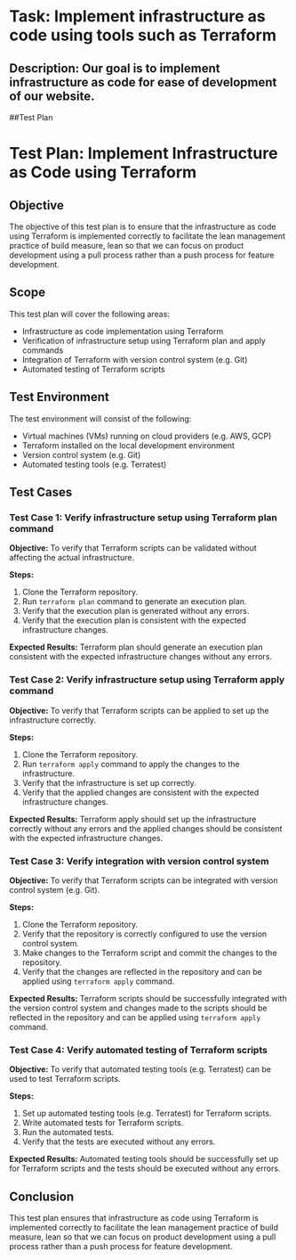 # Task: Implement infrastructure as code using tools such as Terraform
## Description: Our goal is to implement infrastructure as code for ease of development of our website.
##Test Plan
# Test Plan: Implement Infrastructure as Code using Terraform

## Objective
The objective of this test plan is to ensure that the infrastructure as code using Terraform is implemented correctly to facilitate the lean management practice of build measure, lean so that we can focus on product development using a pull process rather than a push process for feature development.

## Scope
This test plan will cover the following areas:
- Infrastructure as code implementation using Terraform
- Verification of infrastructure setup using Terraform plan and apply commands
- Integration of Terraform with version control system (e.g. Git)
- Automated testing of Terraform scripts

## Test Environment
The test environment will consist of the following:
- Virtual machines (VMs) running on cloud providers (e.g. AWS, GCP)
- Terraform installed on the local development environment
- Version control system (e.g. Git)
- Automated testing tools (e.g. Terratest)

## Test Cases
### Test Case 1: Verify infrastructure setup using Terraform plan command
**Objective:** To verify that Terraform scripts can be validated without affecting the actual infrastructure.

**Steps:**
1. Clone the Terraform repository.
2. Run `terraform plan` command to generate an execution plan.
3. Verify that the execution plan is generated without any errors.
4. Verify that the execution plan is consistent with the expected infrastructure changes.

**Expected Results:** Terraform plan should generate an execution plan consistent with the expected infrastructure changes without any errors.

### Test Case 2: Verify infrastructure setup using Terraform apply command
**Objective:** To verify that Terraform scripts can be applied to set up the infrastructure correctly.

**Steps:**
1. Clone the Terraform repository.
2. Run `terraform apply` command to apply the changes to the infrastructure.
3. Verify that the infrastructure is set up correctly.
4. Verify that the applied changes are consistent with the expected infrastructure changes.

**Expected Results:** Terraform apply should set up the infrastructure correctly without any errors and the applied changes should be consistent with the expected infrastructure changes.

### Test Case 3: Verify integration with version control system
**Objective:** To verify that Terraform scripts can be integrated with version control system (e.g. Git).

**Steps:**
1. Clone the Terraform repository.
2. Verify that the repository is correctly configured to use the version control system.
3. Make changes to the Terraform script and commit the changes to the repository.
4. Verify that the changes are reflected in the repository and can be applied using `terraform apply` command.

**Expected Results:** Terraform scripts should be successfully integrated with the version control system and changes made to the scripts should be reflected in the repository and can be applied using `terraform apply` command.

### Test Case 4: Verify automated testing of Terraform scripts
**Objective:** To verify that automated testing tools (e.g. Terratest) can be used to test Terraform scripts.

**Steps:**
1. Set up automated testing tools (e.g. Terratest) for Terraform scripts.
2. Write automated tests for Terraform scripts.
3. Run the automated tests.
4. Verify that the tests are executed without any errors.

**Expected Results:** Automated testing tools should be successfully set up for Terraform scripts and the tests should be executed without any errors.

## Conclusion
This test plan ensures that infrastructure as code using Terraform is implemented correctly to facilitate the lean management practice of build measure, lean so that we can focus on product development using a pull process rather than a push process for feature development.